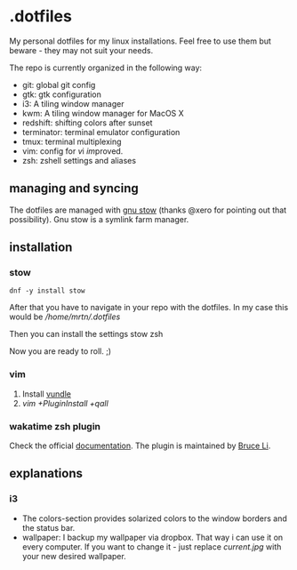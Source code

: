 # .dotfiles
My personal dotfiles for my linux installations. Feel free to use them but beware - they may not suit your needs. 

The repo is currently organized in the following way:
- git: global git config
- gtk: gtk configuration
- i3: A tiling window manager
- kwm: A tiling window manager for MacOS X
- redshift: shifting colors after sunset
- terminator: terminal emulator configuration
- tmux: terminal multiplexing
- vim: config for *v*i *im*proved.
- zsh: zshell settings and aliases

## managing and syncing
The dotfiles are managed with [gnu stow](http://www.gnu.org/software/stow/) (thanks @xero for pointing out that possibility). Gnu stow is a symlink farm manager.

## installation
### stow
    dnf -y install stow

After that you have to navigate in your repo with the dotfiles. In my case this would be */home/mrtn/.dotfiles*

Then you can install the settings
    stow zsh

Now you are ready to roll. ;)

### vim
1. Install [vundle](https://github.com/VundleVim/Vundle.vim)
2. *vim +PluginInstall +qall*

### wakatime zsh plugin
Check the official [documentation](https://wakatime.com/help/plugins/terminal). The plugin is maintained by [Bruce Li](https://github.com/wbinglee/). 

## explanations
### i3
- The colors-section provides solarized colors to the window borders and the status bar.
- wallpaper: I backup my wallpaper via dropbox. That way i can use it on every computer. If you want to change it - just replace *current.jpg* with your new desired wallpaper.
